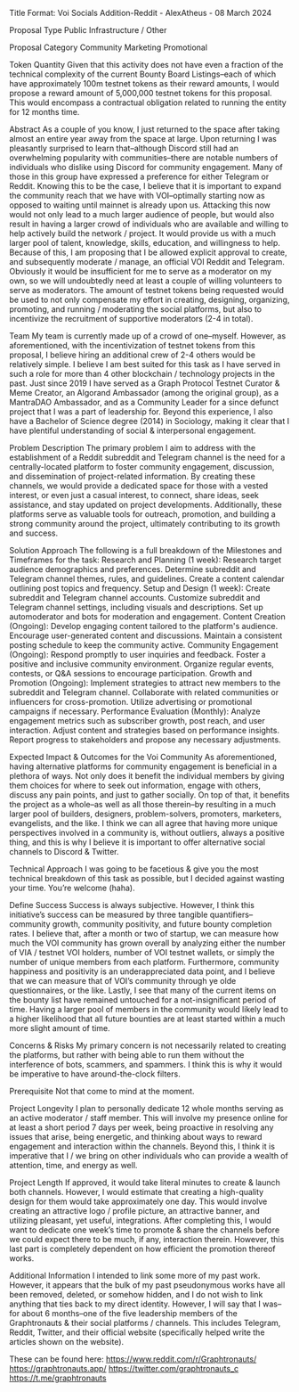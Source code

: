 Title Format: 
Voi Socials Addition-Reddit - AlexAtheus - 08 March 2024

Proposal Type
Public Infrastructure / Other

Proposal Category
Community
Marketing
Promotional

Token Quantity
Given that this activity does not have even a fraction of the technical complexity of the current Bounty Board Listings–each of which have approximately 100m testnet tokens as their reward amounts, I would propose a reward amount of 5,000,000 testnet tokens for this proposal. This would encompass a contractual obligation related to running the entity for 12 months time.

Abstract
As a couple of you know, I just returned to the space after taking almost an entire year away from the space at large. Upon returning I was pleasantly surprised to learn that–although Discord still had an overwhelming popularity with communities–there are notable numbers of individuals who dislike using Discord for community engagement. Many of those in this group have expressed a preference for either Telegram or Reddit. Knowing this to be the case, I believe that it is important to expand the community reach that we have with VOI–optimally starting now as opposed to waiting until mainnet is already upon us. Attacking this now would not only lead to a much larger audience of people, but would also result in having a larger crowd of individuals who are available and willing to help actively build the network / project. It would provide us with a much larger pool of talent, knowledge, skills, education, and willingness to help. Because of this, I am proposing that I be allowed explicit approval to create, and subsequently moderate / manage, an official VOI Reddit and Telegram. Obviously it would be insufficient for me to serve as a moderator on my own, so we will undoubtedly need at least a couple of willing volunteers to serve as moderators. The amount of testnet tokens being requested would be used to not only compensate my effort in creating, designing, organizing, promoting, and running / moderating the social platforms, but also to incentivize the recruitment of supportive moderators (2-4 in total). 

Team
My team is currently made up of a crowd of one–myself. However, as aforementioned, with the incentivization of testnet tokens from this proposal, I believe hiring an additional crew of 2-4 others would be relatively simple. I believe I am best suited for this task as I have served in such a role for more than 4 other blockchain / technology projects in the past. Just since 2019 I have served as a Graph Protocol Testnet Curator & Meme Creator, an Algorand Ambassador (among the original group), as a MantraDAO Ambassador, and as a Community Leader for a since defunct project that I was a part of leadership for. Beyond this experience, I also have a Bachelor of Science degree (2014) in Sociology, making it clear that I have plentiful understanding of social & interpersonal engagement.

Problem Description
The primary problem I aim to address with the establishment of a Reddit subreddit and Telegram channel is the need for a centrally-located platform to foster community engagement, discussion, and dissemination of project-related information. By creating these channels, we would provide a dedicated space for those with a vested interest, or even just a casual interest, to connect, share ideas, seek assistance, and stay updated on project developments. Additionally, these platforms serve as valuable tools for outreach, promotion, and building a strong community around the project, ultimately contributing to its growth and success.

Solution Approach
The following is a full breakdown of the Milestones and Timeframes for the task:
Research and Planning (1 week):
Research target audience demographics and preferences.
Determine subreddit and Telegram channel themes, rules, and guidelines.
Create a content calendar outlining post topics and frequency.
Setup and Design (1 week):
Create subreddit and Telegram channel accounts.
Customize subreddit and Telegram channel settings, including visuals and descriptions.
Set up automoderator and bots for moderation and engagement.
Content Creation (Ongoing):
Develop engaging content tailored to the platform's audience.
Encourage user-generated content and discussions.
Maintain a consistent posting schedule to keep the community active.
Community Engagement (Ongoing):
Respond promptly to user inquiries and feedback.
Foster a positive and inclusive community environment.
Organize regular events, contests, or Q&A sessions to encourage participation.
Growth and Promotion (Ongoing):
Implement strategies to attract new members to the subreddit and Telegram channel.
Collaborate with related communities or influencers for cross-promotion.
Utilize advertising or promotional campaigns if necessary.
Performance Evaluation (Monthly):
Analyze engagement metrics such as subscriber growth, post reach, and user interaction.
Adjust content and strategies based on performance insights.
Report progress to stakeholders and propose any necessary adjustments.

Expected Impact & Outcomes for the Voi Community
As aforementioned, having alternative platforms for community engagement is beneficial in a plethora of ways. Not only does it benefit the individual members by giving them choices for where to seek out information, engage with others, discuss any pain points, and just to gather socially. On top of that, it benefits the project as a whole–as well as all those therein–by resulting in a much larger pool of builders, designers, problem-solvers, promoters, marketers, evangelists, and the like. I think we can all agree that having more unique perspectives involved in a community is, without outliers, always a positive thing, and this is why I believe it is important to offer alternative social channels to Discord & Twitter.

Technical Approach
I was going to be facetious & give you the most technical breakdown of this task as possible, but I decided against wasting your time. You’re welcome (haha).

Define Success
Success is always subjective. However, I think this initiative’s success can be measured by three tangible quantifiers–community growth, community positivity, and future bounty completion rates. I believe that, after a month or two of startup, we can measure how much the VOI community has grown overall by analyzing either the number of VIA / testnet VOI holders, number of VOI testnet wallets, or simply the number of unique members from each platform. Furthermore, community happiness and positivity is an underappreciated data point, and I believe that we can measure that of VOI’s community through ye olde questionnaires, or the like. Lastly, I see that many of the current items on the bounty list have remained untouched for a not-insignificant period of time. Having a larger pool of members in the community would likely lead to a higher likelihood that all future bounties are at least started within a much more slight amount of time. 

Concerns & Risks
My primary concern is not necessarily related to creating the platforms, but rather with being able to run them without the interference of bots, scammers, and spammers. I think this is why it would be imperative to have around-the-clock filters.

Prerequisite
Not that come to mind at the moment.

Project Longevity
I plan to personally dedicate 12 whole months serving as an active moderator / staff member. This will involve my presence online for at least a short period 7 days per week, being proactive in resolving any issues that arise, being energetic, and thinking about ways to reward engagement and interaction within the channels. Beyond this, I think it is imperative that I / we bring on other individuals who can provide a wealth of attention, time, and energy as well.

Project Length
If approved, it would take literal minutes to create & launch both channels. However, I would estimate that creating a high-quality design for them would take approximately one day. This would involve creating an attractive logo / profile picture, an attractive banner, and utilizing pleasant, yet useful, integrations. After completing this, I would want to dedicate one week’s time to promote & share the channels before we could expect there to be much, if any, interaction therein. However, this last part is completely dependent on how efficient the promotion thereof works.

Additional Information
I intended to link some more of my past work. However, it appears that the bulk of my past pseudonymous works have all been removed, deleted, or somehow hidden, and I do not wish to link anything that ties back to my direct identity. However, I will say that I was–for about 6 months–one of the five leadership members of the Graphtronauts & their social platforms / channels. This includes Telegram, Reddit, Twitter, and their official website (specifically helped write the articles shown on the website).

These can be found here:
https://www.reddit.com/r/Graphtronauts/
https://graphtronauts.app/
https://twitter.com/graphtronauts_c
https://t.me/graphtronauts

